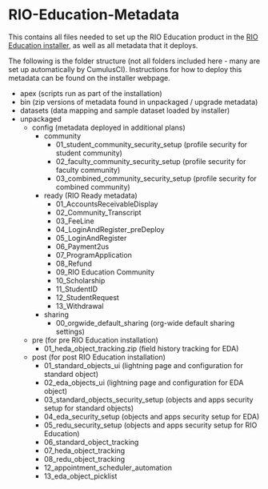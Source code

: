 # RIO-Education-Metadata
This contains all files needed to set up the RIO Education product in the <a href='https://rioed-installer.herokuapp.com/products/RIO_Education/latest'>RIO Education installer</a>, as well as all metadata that it deploys.

The following is the folder structure (not all folders included here - many are set up automatically by CumulusCI). Instructions for how to deploy this metadata can be found on the installer webpage.

* apex (scripts run as part of the installation)
* bin (zip versions of metadata found in unpackaged / upgrade metadata)
* datasets (data mapping and sample dataset loaded by installer)
* unpackaged
  * config (metadata deployed in additional plans)
    * community
      * 01_student_community_security_setup (profile security for student community)
      * 02_faculty_community_security_setup (profile security for faculty community)
      * 03_combined_community_security_setup (profile security for combined community)
    * ready (RIO Ready metadata)
      * 01_AccountsReceivableDisplay
      * 02_Community_Transcript
      * 03_FeeLine
      * 04_LoginAndRegister_preDeploy
      * 05_LoginAndRegister
      * 06_Payment2us
      * 07_ProgramApplication
      * 08_Refund
      * 09_RIO Education Community
      * 10_Scholarship
      * 11_StudentID
      * 12_StudentRequest
      * 13_Withdrawal
    * sharing
      * 00_orgwide_default_sharing (org-wide default sharing settings)
  * pre (for pre RIO Education installation)
    * 01_heda_object_tracking.zip (field history tracking for EDA)
  * post (for post RIO Education installation)
    * 01_standard_objects_ui (lightning page and configuration for standard object)
    * 02_eda_objects_ui (lightning page and configuration for EDA object)
    * 03_standard_objects_security_setup (objects and apps security setup for standard objects)
    * 04_eda_security_setup (objects and apps security setup for EDA)
    * 05_redu_security_setup (objects and apps security setup for RIO Education)
    * 06_standard_object_tracking
    * 07_heda_object_tracking
    * 08_redu_object_tracking
    * 12_appointment_scheduler_automation
    * 13_eda_object_picklist
